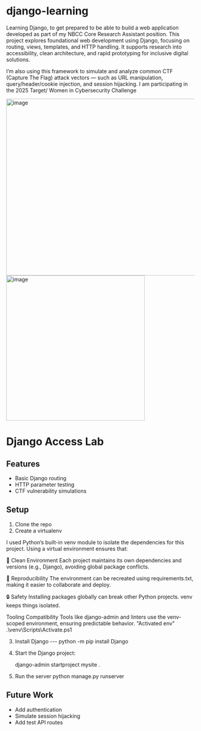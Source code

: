 # django-learning
Learning Django, to get prepared to be able to build a web application developed as part of my NBCC Core Research Assistant position.
This project explores foundational web development using Django, focusing on routing, views, templates, and HTTP handling.
It supports research into accessibility, clean architecture, and rapid prototyping for inclusive digital solutions.

I’m also using this framework  to simulate and analyze common CTF (Capture The Flag) attack vectors — such as URL manipulation, query/header/cookie injection, and session hijacking.
I am participating in the 2025 Target/ Women in Cybersecurity Challenge 
<p></p>
<img width="707" height="471" alt="image" src="https://github.com/user-attachments/assets/5aa995ee-b198-46c4-92b5-d6438dc47e1e" />

<img width="370" height="387" alt="image" src="https://github.com/user-attachments/assets/71a0b90b-4ef9-429c-a83c-82faddbb180b" />

# Django Access Lab

## Features
- Basic Django routing
- HTTP parameter testing
- CTF vulnerability simulations

## Setup
1. Clone the repo 
2. Create a virtualenv

I used Python’s built-in venv module to isolate the dependencies for this project.
Using a virtual environment ensures that:

🧼 Clean Environment
Each project maintains its own dependencies and versions (e.g., Django), avoiding global package conflicts.

🧪 Reproducibility
The environment can be recreated using requirements.txt, making it easier to collaborate and deploy.

🔒 Safety
Installing packages globally can break other Python projects. venv keeps things isolated.

Tooling Compatibility
Tools like django-admin and linters use the venv-scoped environment, ensuring predictable behavior.
"Activated env" 
.\venv\Scripts\Activate.ps1

3. Install Django  ---  python -m pip install Django
4. Start the Django project:

    django-admin startproject mysite .
5. Run the server
    python manage.py runserver
## Future Work
- Add authentication
- Simulate session hijacking
- Add test API routes
